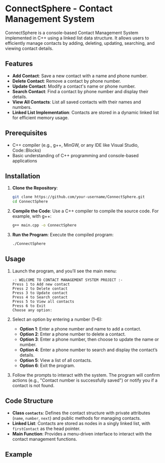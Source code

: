 # ConnectSphere - Contact Management System

ConnectSphere is a console-based Contact Management System implemented in C++ using a linked list data structure. It allows users to efficiently manage contacts by adding, deleting, updating, searching, and viewing contact details.

## Features
- **Add Contact**: Save a new contact with a name and phone number.
- **Delete Contact**: Remove a contact by phone number.
- **Update Contact**: Modify a contact's name or phone number.
- **Search Contact**: Find a contact by phone number and display their details.
- **View All Contacts**: List all saved contacts with their names and numbers.
- **Linked List Implementation**: Contacts are stored in a dynamic linked list for efficient memory usage.

## Prerequisites
- C++ compiler (e.g., g++, MinGW, or any IDE like Visual Studio, Code::Blocks)
- Basic understanding of C++ programming and console-based applications

## Installation
1. **Clone the Repository**:
   ```bash
   git clone https://github.com/your-username/ConnectSphere.git
   cd ConnectSphere
   ```

2. **Compile the Code**:
   Use a C++ compiler to compile the source code. For example, with g++:
   ```bash
   g++ main.cpp -o ConnectSphere
   ```

3. **Run the Program**:
   Execute the compiled program:
   ```bash
   ./ConnectSphere
   ```

## Usage
1. Launch the program, and you’ll see the main menu:
   ```
   -: WELCOME TO CONTACT MANAGEMENT SYSTEM PROJECT :-
   Press 1 to Add new contact
   Press 2 to Delete contact
   Press 3 to Update contact
   Press 4 to Search contact
   Press 5 to View all contacts
   Press 6 to Exit
   Choose any option:
   ```

2. Select an option by entering a number (1–6):
   - **Option 1**: Enter a phone number and name to add a contact.
   - **Option 2**: Enter a phone number to delete a contact.
   - **Option 3**: Enter a phone number, then choose to update the name or number.
   - **Option 4**: Enter a phone number to search and display the contact’s details.
   - **Option 5**: View a list of all contacts.
   - **Option 6**: Exit the program.

3. Follow the prompts to interact with the system. The program will confirm actions (e.g., "Contact number is successfully saved") or notify you if a contact is not found.

## Code Structure
- **Class `contacts`**: Defines the contact structure with private attributes (`name`, `number`, `next`) and public methods for managing contacts.
- **Linked List**: Contacts are stored as nodes in a singly linked list, with `firstContact` as the head pointer.
- **Main Function**: Provides a menu-driven interface to interact with the contact management functions.

## Example
```
